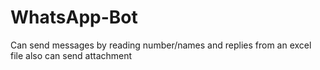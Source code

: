 # WhatsApp-Bot
Can send messages by reading number/names and replies from an excel file also can send attachment
